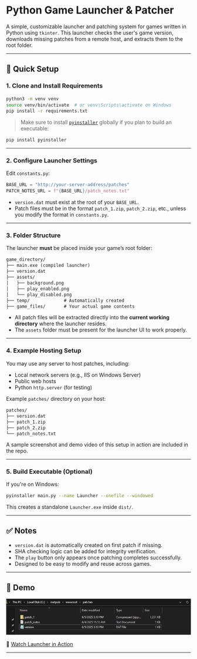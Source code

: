 # Python Game Launcher & Patcher

A simple, customizable launcher and patching system for games written in Python using `tkinter`. This launcher checks the user's game version, downloads missing patches from a remote host, and extracts them to the root folder.

---

## 🚀 Quick Setup

### 1. Clone and Install Requirements

```bash
python3 -m venv venv
source venv/bin/activate  # or venv\Scripts\activate on Windows
pip install -r requirements.txt
```

> Make sure to install [`pyinstaller`](https://pyinstaller.org/) globally if you plan to build an executable:
```bash
pip install pyinstaller
```

---

### 2. Configure Launcher Settings

Edit `constants.py`:

```python
BASE_URL = "http://your-server-address/patches"
PATCH_NOTES_URL = f"{BASE_URL}/patch_notes.txt"
```

- `version.dat` must exist at the root of your `BASE_URL`.
- Patch files must be in the format `patch_1.zip`, `patch_2.zip`, etc., unless you modify the format in `constants.py`.

---

### 3. Folder Structure

The launcher **must** be placed inside your game’s root folder:

```
game_directory/
├── main.exe (compiled launcher)
├── version.dat
├── assets/
│   ├── background.png
│   ├── play_enabled.png
│   └── play_disabled.png
├── temp/             # Automatically created
├── game_files/       # Your actual game contents
```

- All patch files will be extracted directly into the **current working directory** where the launcher resides.
- The `assets` folder must be present for the launcher UI to work properly.

---

### 4. Example Hosting Setup

You may use any server to host patches, including:
- Local network servers (e.g., IIS on Windows Server)
- Public web hosts
- Python `http.server` (for testing)

Example `patches/` directory on your host:
```
patches/
├── version.dat
├── patch_1.zip
├── patch_2.zip
└── patch_notes.txt
```

A sample screenshot and demo video of this setup in action are included in the repo.

---

### 5. Build Executable (Optional)

If you're on Windows:

```bash
pyinstaller main.py --name Launcher --onefile --windowed
```

This creates a standalone `Launcher.exe` inside `dist/`.

---

## ✅ Notes

- `version.dat` is automatically created on first patch if missing.
- SHA checking logic can be added for integrity verification.
- The `play` button only appears once patching completes successfully.
- Designed to be easy to modify and reuse across games.

---

## 📸 Demo

![Folder Setup Screenshot](demo/folder_structure.png)

🎥 [Watch Launcher in Action](demo/demo_video.mp4)

---